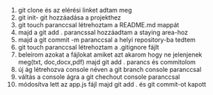 1. git clone és az elérési linket adtam meg
2. git init- git hozzáadása a projekthez
3. git touch paranccsal létrehoztam a README.md mappát
4. majd a git add . parancssal hozzáadtam a staying area-hoz
5. majd a git commit -m paranccsal a helyi repository-ba tedtem
6. git touch paranccsal létrehoztam a .gitignore fájlt
7. beleírom azokat a fájlokat amiket azt akarom hogy ne jelenjenek meg(txt, doc,docx,pdf) majd git add . parancs és commitolom
8. új ág létrehozva console néven a git branch console paranccsal
9. váltás a console ágra a git chechout console paranccsal
10. módosítva lett az app.js fájl majd git add . és git commit-ot kapott